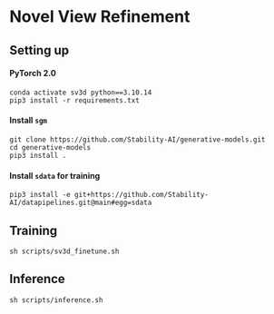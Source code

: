 # Novel View Refinement


## Setting up

#### PyTorch 2.0

```shell
conda activate sv3d python==3.10.14
pip3 install -r requirements.txt
```

#### Install `sgm`
```shell
git clone https://github.com/Stability-AI/generative-models.git
cd generative-models
pip3 install .
```

#### Install `sdata` for training
```shell
pip3 install -e git+https://github.com/Stability-AI/datapipelines.git@main#egg=sdata
```


## Training
```shell
sh scripts/sv3d_finetune.sh
```


## Inference
```shell
sh scripts/inference.sh
```